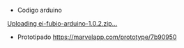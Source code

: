 
- Codigo arduino
  
[Uploading ei-fubio-arduino-1.0.2.zip…]()

- Prototipado
https://marvelapp.com/prototype/7b90950
